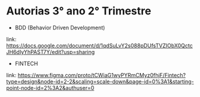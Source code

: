 # Autorias 3° ano 2° Trimestre

* BDD (Behavior Driven Development)

link: https://docs.google.com/document/d/1qdSuLvY2s088pDUfsTVZIObX0QctcJH6dIyYhPAST7Y/edit?usp=sharing
 
* FINTECH

link: https://www.figma.com/proto/tCWiaG1wyPYRmCMyz0fhjF/Fintech?type=design&node-id=2-2&scaling=scale-down&page-id=0%3A1&starting-point-node-id=2%3A2&authuser=0
